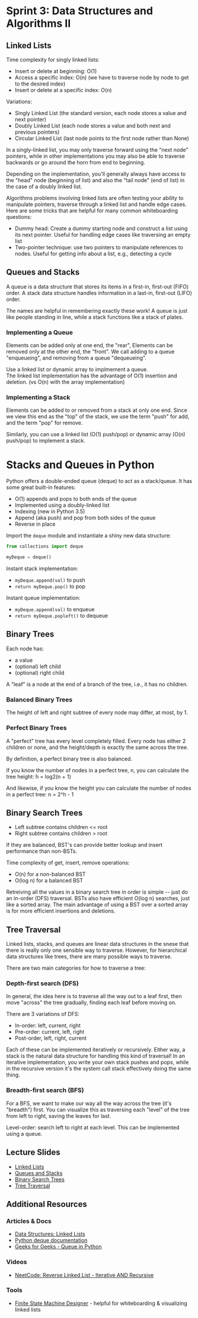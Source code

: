 # Sprint 3: Data Structures and Algorithms II

## Linked Lists
Time complexity for singly linked lists: 
* Insert or delete at beginning: O(1)
* Access a specific index: O(n) (we have to traverse node by node to get to the desired index)
* Insert or delete at a specific index: O(n) 

Variations:
* Singly Linked List (the standard version, each node stores a value and next pointer)
* Doubly Linked List (each node stores a value and both next and previous pointers)
* Circular Linked List (last node points to the first node rather than None)

In a singly-linked list, you may only traverse forward using the "next node" pointers, while in other implementations you may also be able to traverse backwards or go around the horn from end to beginning.

Depending on the implementation, you'll generally always have access to the "head" node (beginning of list) and also the "tail node" (end of list) in the case of a doubly linked list. 

Algorithms problems involving linked lists are often testing your ability to manipulate pointers, traverse through a linked list and handle edge cases. Here are some tricks that are helpful for many common whiteboarding questions:
* Dummy head: Create a dummy starting node and construct a list using its next pointer. Useful for handling edge cases like traversing an empty list
* Two-pointer technique: use two pointers to manipulate references to nodes. Useful for getting info about a list, e.g., detecting a cycle


## Queues and Stacks
A queue is a data structure that stores its items in a first-in, first-out (FIFO) order. 
A stack data structure handles information in a last-in, first-out (LIFO) order.

The names are helpful in remembering exactly these work! A queue is just like people standing in line, while a stack functions like a stack of plates. 

### Implementing a Queue
Elements can be added only at one end, the "rear", Elements can be removed only at the other end, the "front".
We call adding to a queue "enqueueing", and removing from a queue "dequeueing".

Use a linked list or dynamic array to implmement a queue.  
The linked list implementation has the advantage of O(1) insertion and deletion. (vs O(n) with the array implementation)

### Implementing a Stack
Elements can be added to or removed from a stack at only one end. Since we view this end as the "top" of the stack, we use the term "push" for add, and the term "pop" for remove. 

Similarly, you can use a linked list (O(1) push/pop) or dynamic array (O(n) push/pop) to implement a stack.

# Stacks and Queues in Python
Python offers a double-ended queue (deque) to act as a stack/queue. It has some great built-in features:
* O(1) appends and pops to both ends of the queue
* Implemented using a doubly-linked list
* Indexing (new in Python 3.5)
* Append (aka push) and pop from both sides of the queue
* Reverse in place

Import the `deque` module and instantiate a shiny new data structure:
```python
from collections import deque

myDeque = deque()
```

Instant stack implementation:
* `myDeque.append(val)` to push
* `return myDeque.pop()` to pop

Instant queue implementation:
* `myDeque.append(val)` to enqueue
* `return myDeque.popleft()` to dequeue

## Binary Trees
Each node has:
* a value
* (optional) left child
* (optional) right child

A "leaf" is a node at the end of a branch of the tree, i.e., it has no children.

### Balanced Binary Trees
The height of left and right subtree of every node may differ, at most, by 1.


### Perfect Binary Trees
A "perfect" tree has every level completely filled. Every node has either 2 children or none, and the height/depth is exactly the same across the tree. 

By definition, a perfect binary tree is also balanced.

If you know the number of nodes in a perfect tree, n, you can calculate the tree height:
h = log2(n + 1)

And likewise, if you know the height you can calculate the number of nodes in a perfect tree:
n = 2^h - 1


## Binary Search Trees
* Left subtree contains children <= root
* Right subtree contains children > root

If they are balanced, BST's can provide better lookup and insert performance than non-BSTs.

Time complexity of get, insert, remove operations:
* O(n) for a non-balanced BST
* O(log n) for a balanced BST

Retreiving all the values in a binary search tree in order is simple -- just do an in-order (DFS) traversal. BSTs also have efficient O(log n) searches, just like a sorted array. The main advantage of using a BST over a sorted array is for more efficient insertions and deletions.

## Tree Traversal
Linked lists, stacks, and queues are linear data structures in the snese that there is really only one sensible way to traverse. However, for hierarchical data structures like trees, there are many possible ways to traverse.

There are two main categories for how to traverse a tree:

### Depth-first search (DFS)
In general, the idea here is to traverse all the way out to a leaf first, then move "across" the tree gradually, finding each leaf before moving on.

There are 3 variations of DFS:
* In-order: left, current, right
* Pre-order: current, left, right
* Post-order, left, right, current

Each of these can be implemented iteratively or recursively. Either way, a stack is the natural data structure for handling this kind of traversal! In an iterative implementation, you write your own stack pushes and pops, while in the recursive version it's the system call stack effectively doing the same thing. 

### Breadth-first search (BFS)
For a BFS, we want to make our way all the way across the tree (it's "breadth") first. You can visualize this as traversing each "level" of the tree from left to right, saving the leaves for last.

Level-order: search left to right at each level. This can be implemented using a queue.


## Lecture Slides
* [Linked Lists](https://docs.google.com/presentation/d/152wng2hly2NhuNOYkf7MbY6L6r_EvqFJRHBC26eBNtk/edit?usp=sharing)
* [Queues and Stacks](https://docs.google.com/presentation/d/1Xl2Z2ji3g85qqYiH31GwUIPPeWzwNmxml-xT60zCVPk/edit?usp=sharing)
* [Binary Search Trees](https://docs.google.com/presentation/d/1eF1rdHC4LSoAbb0M2sjLp2TUqklnx0rv9J7EquvhEwU/edit?usp=sharing)
* [Tree Traversal](https://docs.google.com/presentation/d/1qwXulsd0Iw6OXQFc3G_2Gn-aBTW8lUqz3RlBuVINt68/edit?usp=sharing)

## Additional Resources
### Articles & Docs
* [Data Structures: Linked Lists](https://www.youtube.com/watch?v=njTh_OwMljA&ab_channel=HackerRank)
* [Python deque documentation](https://docs.python.org/3/library/collections.html#collections.deque)
* [Geeks for Geeks - Queue in Python](https://www.geeksforgeeks.org/queue-in-python/)

### Videos
* [NeetCode: Reverse Linked List - Iterative AND Recursive](https://www.youtube.com/watch?v=G0_I-ZF0S38&ab_channel=NeetCode)

### Tools
* [Finite State Machine Designer](https://madebyevan.com/fsm/) - helpful for whiteboarding & visualizing linked lists
